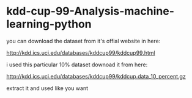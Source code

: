 # kdd-cup-99-Analysis-machine-learning-python

you can download the dataset from it's offial website in here:

http://kdd.ics.uci.edu/databases/kddcup99/kddcup99.html

i used this particular 10% dataset downoad it from here:

http://kdd.ics.uci.edu/databases/kddcup99/kddcup.data_10_percent.gz

extract it and used like you want
